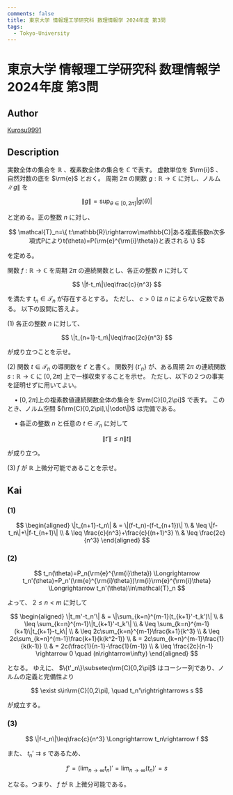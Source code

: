 ```yaml
---
comments: false
title: 東京大学 情報理工学研究科 数理情報学 2024年度 第3問
tags:
  - Tokyo-University
---
```

# 東京大学 情報理工学研究科 数理情報学 2024年度 第3問

## **Author**
[Kurosu9991](https://github.com/Kurosu9991)

## **Description**
実数全体の集合を $\mathbb{R}$ 、複素数全体の集合を $\mathbb{C}$ で表す。
虚数単位を $\rm{i}$ 、自然対数の底を $\rm{e}$ とおく。
周期 $2\pi$ の関数 $g:\mathbb{R}\rightarrow\mathbb{C}$ に対し、ノルム $\|g\|$ を

$$
\|g\|=\sup_{\theta\in[0,2\pi]}|g(\theta)|
$$

と定める。正の整数 $n$ に対し、

$$
\mathcal{T}_n=\{ t:\mathbb{R}\rightarrow\mathbb{C}|ある複素係数n次多項式Pによりt(\theta)=P(\rm{e}^{\rm{i}\theta})と表される \}
$$

を定める。

関数 $f:\mathbb{R}\rightarrow\mathbb{C}$ を周期 $2\pi$ の連続関数とし、各正の整数 $n$ に対して

$$
\|f-t_n\|\leq\frac{c}{n^3}
$$

を満たす $t_n\in\mathcal{T}_n$ が存在するとする。
ただし、 $c>0$ は $n$ によらない定数である。
以下の設問に答えよ。

(1) 各正の整数 $n$ に対して、

$$
\|t_{n+1}-t_n\|\leq\frac{2c}{n^3}
$$

が成り立つことを示せ。

(2) 関数 $t\in\mathcal{T}_n$ の導関数を $t'$ と書く。
関数列 $\{t'_n\}$ が、ある周期 $2\pi$ の連続関数 $s:\mathbb{R}\rightarrow\mathbb{C}$ に $[0,2\pi]$ 上で一様収束することを示せ。
ただし、以下の２つの事実を証明せずに用いてよい。

$\quad\bullet$ $[0,2\pi]$上の複素数値連続関数全体の集合を $\rm{C}[0,2\pi]$ で表す。
このとき、ノルム空間 $(\rm{C}[0,2\pi],\|\cdot\|)$ は完備である。

$\quad\bullet$ 各正の整数 $n$ と任意の $t\in\mathcal{T}_n$ に対して

$$
\|t'\|\leq n\|t\|
$$

が成り立つ。

(3) $f$ が $\mathbb{R}$ 上微分可能であることを示せ。


## **Kai**
### (1)

$$
\begin{aligned}
  \|t_{n+1}-t_n\| & = \|(f-t_n)-(f-t_{n+1})\| \\
                  & \leq \|f-t_n\|+\|f-t_{n+1}\| \\ 
                  & \leq \frac{c}{n^3}+\frac{c}{(n+1)^3} \\
                  & \leq \frac{2c}{n^3}
\end{aligned}
$$

### (2)

$$
t_n(\theta)=P_n(\rm{e}^{\rm{i}\theta}) \Longrightarrow t_n'(\theta)=P_n'(\rm{e}^{\rm{i}\theta})\rm{i}\rm{e}^{\rm{i}\theta} \Longrightarrow t_n'(\theta)\in\mathcal{T}_n
$$

よって、 $2\leq n<m$ に対して

$$
\begin{aligned}
  \|t_m'-t_n'\| & = \|\sum_{k=n}^{m-1}(t_{k+1}'-t_k')\| \\
                & \leq \sum_{k=n}^{m-1}\|t_{k+1}'-t_k'\| \\
                & \leq \sum_{k=n}^{m-1}(k+1)\|t_{k+1}-t_k\| \\
                & \leq 2c\sum_{k=n}^{m-1}\frac{k+1}{k^3} \\
                & \leq 2c\sum_{k=n}^{m-1}\frac{k+1}{k(k^2-1)} \\
                & = 2c\sum_{k=n}^{m-1}\frac{1}{k(k-1)} \\
                & = 2c(\frac{1}{n-1}-\frac{1}{m-1}) \\
                & \leq \frac{2c}{n-1} \rightarrow 0 \quad (n\rightarrow\infty)
\end{aligned} 
$$

となる。
ゆえに、 $\{t'_n\}\subseteq\rm{C}[0,2\pi]$ はコーシー列であり、ノルムの定義と完備性より 

$$
\exist s\in\rm{C}[0,2\pi], \quad t_n'\rightrightarrows s
$$

が成立する。

### (3)

$$
\|f-t_n\|\leq\frac{c}{n^3} \Longrightarrow t_n\rightarrow f
$$

また、 $t_n'\rightrightarrows s$ であるため、

$$
f'=(\lim_{n\rightarrow\infty}t_n)'=\lim_{n\rightarrow\infty}(t_n)'=s
$$

となる。つまり、 $f$ が $\mathbb{R}$ 上微分可能である。
